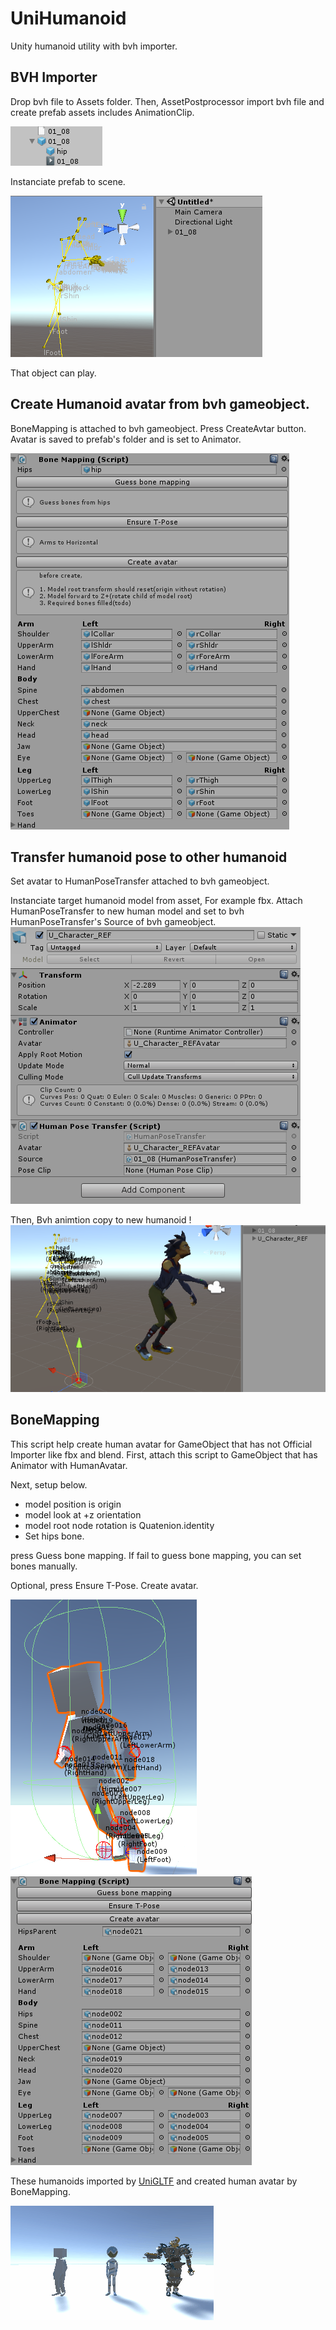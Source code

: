 # UniHumanoid

Unity humanoid utility with bvh importer.

## BVH Importer

Drop bvh file to Assets folder.
Then, AssetPostprocessor import bvh file and create prefab assets includes AnimationClip.

![bvh prefab](doc/bvh_prefab.png)

Instanciate prefab to scene.

![bvh gameobject](doc/bvh_gameobject.png)

That object can play. 

## Create Humanoid avatar from bvh gameobject.

BoneMapping is attached to bvh gameobject.
Press CreateAvtar button.
Avatar is saved to prefab's folder and is set to Animator.

![bvh bone mapping](doc/bvh_bonemapping.png)

## Transfer humanoid pose to other humanoid

Set avatar to HumanPoseTransfer attached to bvh gameobject.

Instanciate target humanoid model from asset, For example fbx.
Attach HumanPoseTransfer to new human model and set to bvh HumanPoseTransfer's Source of bvh gameobject. 
![humanpose transfer target](doc/humanpose_transfer_inspector.png)

Then, Bvh animtion copy to new humanoid ! 
![humanpose transfer](doc/humanpose_transfer.png)

## BoneMapping

This script help create human avatar for GameObject that has not Official Importer like fbx and blend.
First, attach this script to GameObject that has Animator with HumanAvatar.

Next, setup below.

* model position is origin
* model look at +z orientation
* model root node rotation is Quatenion.identity
* Set hips bone.

press Guess bone mapping.
If fail to guess bone mapping, you can set bones manually.

Optional, press Ensure T-Pose.
Create avatar.

![gizmo](doc/BoneMappingGizmo.png)
![inspector](doc/BoneMappingInspector.png)

These humanoids imported by [UniGLTF](https://github.com/ousttrue/UniGLTF) and created human avatar by BoneMapping. 

![humanoid](doc/humanoid.gif)

